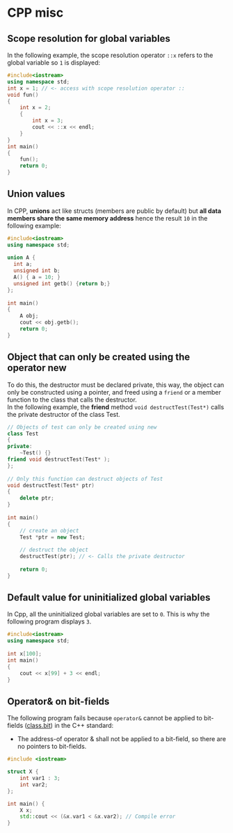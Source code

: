 # CPP misc

## Scope resolution for global variables
In the following example, the scope resolution operator ```::x``` refers to the global variable so ```1``` is displayed:
```cpp
#include<iostream>
using namespace std;
int x = 1; // <- access with scope resolution operator ::
void fun()
{
    int x = 2;
    {
        int x = 3;
        cout << ::x << endl;
    }
}
int main()
{
    fun();
    return 0;
}
```

## Union values
In CPP, **unions** act like structs (members are public by default) but **all data members share the same memory address** hence the result ```10``` in the following example:
```cpp
#include<iostream>
using namespace std;
 
union A {
  int a;
  unsigned int b;
  A() { a = 10; }
  unsigned int getb() {return b;}
};
 
int main()
{
    A obj;
    cout << obj.getb();
    return 0;
}
```

## Object that can only be created using the operator new
To do this, the destructor must be declared private, this way, the object can only be constructed using a pointer, and freed using a ```friend``` or a member function to the class that calls the destructor.\
In the following example, the **friend** method ```void destructTest(Test*)``` calls the private destructor of the class Test.
```cpp
// Objects of test can only be created using new
class Test
{
private:
    ~Test() {}
friend void destructTest(Test* );
};
 
// Only this function can destruct objects of Test
void destructTest(Test* ptr)
{
    delete ptr;
}
 
int main()
{
    // create an object
    Test *ptr = new Test;
 
    // destruct the object
    destructTest(ptr); // <- Calls the private destructor
 
    return 0;
}
```

## Default value for uninitialized global variables
In Cpp, all the uninitialized global variables are set to ```0```. This is why the following program displays ```3```.
```cpp
#include<iostream>
using namespace std;
 
int x[100];
int main()
{
    cout << x[99] + 3 << endl;
}
```

## Operator& on bit-fields
The following program fails because ```operator&``` cannot be applied to bit-fields ([class.bit](https://timsong-cpp.github.io/cppwp/n4659/class.bit#3)) in the C++ standard:
* The address-of operator & shall not be applied to a bit-field, so there are no pointers to bit-fields.
```cpp
#include <iostream>

struct X {
    int var1 : 3;
    int var2;
};

int main() {
    X x;
    std::cout << (&x.var1 < &x.var2); // Compile error
}
```
